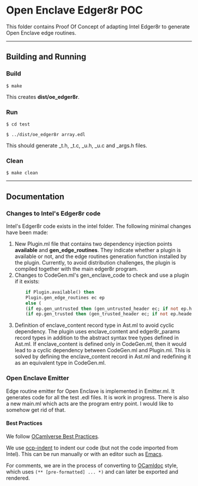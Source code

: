 # Open Enclave Edger8r POC

This folder contains Proof Of Concept of adapting Intel Edger8r to generate Open Enclave edge routines.

---
## Building and Running

### Build

`$ make`

This creates **dist/oe_edger8r**.

### Run

`$ cd test`

`$ ../dist/oe_edger8r array.edl`

This should generate _t.h, _t.c, _u.h, _u.c and _args.h files.

### Clean
`$ make clean`

---
## Documentation

### Changes to Intel's Edger8r code
Intel's Edger8r code exists in the intel folder. The following minimal changes have been made:

1. New Plugin.ml file that contains two dependency injection points **available** and **gen_edge_routines**.
   They indicate whether a plugin is available or not, and the edge routines generation function installed by the plugin.
   Currently, to avoid distribution challenges, the plugin is compiled together with the main edger8r program.
2. Changes to CodeGen.ml's gen_enclave_code to check and use a plugin if it exists:
    ```ocaml
        if Plugin.available() then
        Plugin.gen_edge_routines ec ep
        else (      
        (if ep.gen_untrusted then (gen_untrusted_header ec; if not ep.header_only then gen_untrusted_source ec));
        (if ep.gen_trusted then (gen_trusted_header ec; if not ep.header_only then gen_trusted_source ec))    
    ```
3. Definition of enclave_content record type in Ast.ml to avoid cyclic dependency. The plugin uses enclave_content and 
   edger8r_params record types in addition to the abstract syntax tree types defined in Ast.ml.
   If enclave_content is defined only in CodeGen.ml, then it would lead to a cyclic dependency between CodeGen.ml and Plugin.ml.
   This is solved by defining the enclave_content record in Ast.ml and redefining it as an equivalent type in CodeGen.ml.

### Open Enclave Emitter

Edge routine emitter for Open Enclave is implemented in Emitter.ml. It generates code for all the test .edl files.
It is work in progress. There is also a new main.ml which acts are the program entry point. I would like to somehow get rid of that.

#### Best Practices

We follow [OCamlverse Best Practices](https://ocamlverse.github.io/content/best_practices.html).

We use [ocp-indent](https://github.com/OCamlPro/ocp-indent) to indent our code
(but not the code imported from Intel).
This can be run manually or with an editor such as
[Emacs](https://github.com/ocaml/tuareg/blob/master/dot-emacs.el).

For comments, we are in the process of converting to
[OCamldoc](https://ocamlverse.github.io/content/documentation_guidelines.html) style,
which uses `(** [pre-formatted] ... *)` and can later be exported and rendered.
